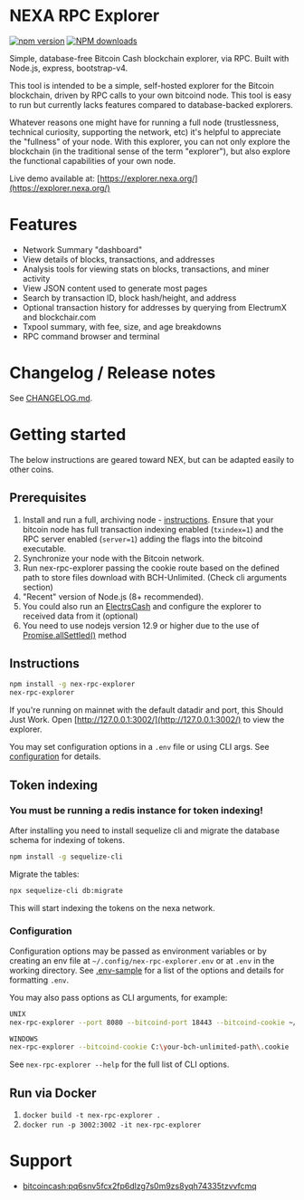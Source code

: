 # NEXA RPC Explorer

[![npm version][npm-ver-img]][npm-ver-url] [![NPM downloads][npm-dl-img]][npm-dl-url]


Simple, database-free Bitcoin Cash blockchain explorer, via RPC. Built with Node.js, express, bootstrap-v4.

This tool is intended to be a simple, self-hosted explorer for the Bitcoin blockchain, driven by RPC calls to your own bitcoind node. This tool is easy to run but currently lacks features compared to database-backed explorers.

Whatever reasons one might have for running a full node (trustlessness, technical curiosity, supporting the network, etc) it's helpful to appreciate the "fullness" of your node. With this explorer, you can not only explore the blockchain (in the traditional sense of the term "explorer"), but also explore the functional capabilities of your own node.

Live demo available at: [https://explorer.nexa.org/](https://explorer.nexa.org/)

# Features

* Network Summary "dashboard"
* View details of blocks, transactions, and addresses
* Analysis tools for viewing stats on blocks, transactions, and miner activity
* View JSON content used to generate most pages
* Search by transaction ID, block hash/height, and address
* Optional transaction history for addresses by querying from ElectrumX and blockchair.com
* Txpool summary, with fee, size, and age breakdowns
* RPC command browser and terminal

# Changelog / Release notes

See [CHANGELOG.md](/CHANGELOG.md).

# Getting started

The below instructions are geared toward NEX, but can be adapted easily to other coins.

## Prerequisites

1. Install and run a full, archiving node - [instructions](https://www.nexa.org/download). Ensure that your bitcoin node has full transaction indexing enabled (`txindex=1`) and the RPC server enabled (`server=1`) adding the flags into the bitcoind executable.
2. Synchronize your node with the Bitcoin network.
3. Run nex-rpc-explorer passing the cookie route based on the defined path to store files download with BCH-Unlimited. (Check cli arguments section)
3. "Recent" version of Node.js (8+ recommended).
4. You could also run an [ElectrsCash](https://github.com/bitcoinunlimited/ElectrsCash) and configure the explorer to received data from it (optional)
5. You need to use nodejs version 12.9 or higher due to the use of [Promise.allSettled()](https://developer.mozilla.org/en-US/docs/Web/JavaScript/Reference/Global_Objects/Promise/allSettled) method

## Instructions

```bash
npm install -g nex-rpc-explorer
nex-rpc-explorer
```

If you're running on mainnet with the default datadir and port, this Should Just Work.
Open [http://127.0.0.1:3002/](http://127.0.0.1:3002/) to view the explorer.

You may set configuration options in a `.env` file or using CLI args.
See [configuration](#configuration) for details.

## Token indexing
### You must be running a redis instance for token indexing!

After installing you need to install sequelize cli and migrate the database schema for indexing of tokens.

```bash
npm install -g sequelize-cli
```

Migrate the tables:

```bash
npx sequelize-cli db:migrate
```

This will start indexing the tokens on the nexa network.


### Configuration

Configuration options may be passed as environment variables
or by creating an env file at `~/.config/nex-rpc-explorer.env`
or at `.env` in the working directory.
See [.env-sample](.env-sample) for a list of the options and details for formatting `.env`.

You may also pass options as CLI arguments, for example:

```bash
UNIX
nex-rpc-explorer --port 8080 --bitcoind-port 18443 --bitcoind-cookie ~/.bitcoin/regtest/.cookie

WINDOWS
nex-rpc-explorer --bitcoind-cookie C:\your-bch-unlimited-path\.cookie
```

See `nex-rpc-explorer --help` for the full list of CLI options.

## Run via Docker

1. `docker build -t nex-rpc-explorer .`
2. `docker run -p 3002:3002 -it nex-rpc-explorer`

# Support

* [bitcoincash:pq6snv5fcx2fp6dlzg7s0m9zs8yqh74335tzvvfcmq](bitcoincash:pq6snv5fcx2fp6dlzg7s0m9zs8yqh74335tzvvfcmq)


[npm-ver-img]: https://img.shields.io/npm/v/nex-rpc-explorer.svg?style=flat
[npm-ver-url]: https://www.npmjs.com/package/nex-rpc-explorer
[npm-dl-img]: http://img.shields.io/npm/dm/nex-rpc-explorer.svg?style=flat
[npm-dl-url]: https://npmcharts.com/compare/nex-rpc-explorer?minimal=true

